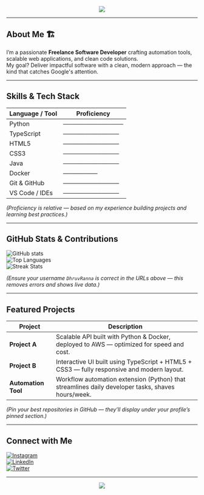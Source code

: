 <!-- Header with Name -->
<p align="center">
  <img src="https://capsule-render.vercel.app/api?type=waving&color=0:1d1f21,100:0f2027&height=150&section=header&text=Hi%20I'm%20Dhruv%20Rana&fontSize=45&fontColor=ffffff" />
</p>

---

##  About Me 🏗️
I’m a passionate **Freelance Software Developer** crafting automation tools, scalable web applications, and clean code solutions.  
My goal? Deliver impactful software with a clean, modern approach — the kind that catches Google's attention.

---

##  Skills & Tech Stack

| Language / Tool | Proficiency |
|------------------|-------------|
| Python           | ────────────── |
| TypeScript       | ───────────── |
| HTML5            | ───────────── |
| CSS3             | ───────────── |
| Java             | ───────────── |
| Docker           | ──────── |
| Git & GitHub     | ───────────── |
| VS Code / IDEs   | ───────────── |

*(Proficiency is relative — based on my experience building projects and learning best practices.)*

---

##  GitHub Stats & Contributions

![GitHub stats](https://github-readme-stats.vercel.app/api?username=DhruvRanna&show_icons=true&theme=radical&hide_border=false&count_private=true)  
![Top Languages](https://github-readme-stats.vercel.app/api/top-langs/?username=DhruvRanna&theme=radical&hide_border=false&layout=compact)  
![Streak Stats](https://github-readme-streak-stats.herokuapp.com/?user=DhruvRanna&theme=radical&hide_border=false)

*(Ensure your username `DhruvRanna` is correct in the URLs above — this removes errors and shows live data.)*

---

##  Featured Projects

| Project | Description |
|---------|-------------|
| **Project A** | Scalable API built with Python & Docker, deployed to AWS — optimized for speed and cost. |
| **Project B** | Interactive UI built using TypeScript + HTML5 + CSS3 — fully responsive and modern layout. |
| **Automation Tool** | Workflow automation extension (Python) that streamlines daily developer tasks, shaves hours/week. |

*(Pin your best repositories in GitHub — they’ll display under your profile’s pinned section.)*

---

##  Connect with Me

[![Instagram](https://img.shields.io/badge/Instagram-E4405F.svg?style=for-the-badge&logo=instagram&logoColor=white)](https://www.instagram.com/_yrrdhruv)  
[![LinkedIn](https://img.shields.io/badge/LinkedIn-in-0077B5.svg?style=for-the-badge&logo=linkedin&logoColor=white)](https://www.linkedin.com/in/rana-dhruv)  
[![Twitter](https://img.shields.io/badge/X-Twitter-1DA1F2.svg?style=for-the-badge&logo=twitter&logoColor=white)](https://x.com/Dhruvrana03)

---

<p align="center">
  <img src="https://capsule-render.vercel.app/api?type=waving&color=0:0f2027,100:1d1f21&height=80" />
</p>
